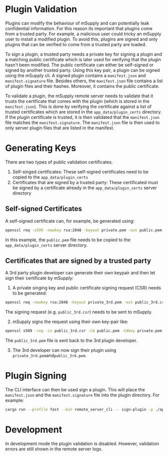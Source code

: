 # Plugin Validation

Plugins can modify the behaviour of mSupply and can potentially leak confidential information.
For this reason its important that plugins come from a trusted party.
For example, a malicious user could tricky an mSupply user to install a modified plugin.
To avoid this, plugins are signed and only plugins that can be verified to come from a trusted party are loaded.

To sign a plugin, a trusted party needs a private key for signing a plugin and a matching public certificate which is later used for verifying that the plugin hasn't been modified.
The public certificate can either be self-signed or signed by another trusted party.
Using this key pair, a plugin can be signed using the mSupply cli.
A signed plugin contains a `manifest.json` and `manifest.signature` file.
Besides others, the `manifest.json` file contains a list of plugin files and their hashes.
Moreover, it contains the public certificate.

To validate a plugin, the mSupply remote server needs to validate that it trusts the certificate that comes with the plugin (which is stored in the `manifest.json`).
This is done by verifying the certificate against a list of trusted certificates which are stored in the `app_data/plugin_certs` directory.
If the plugin certificate is trusted, it is then validated that the `manifest.json` file matches the `manifest.signature`.
The `manifest.json` file is then used to only server plugin files that are listed in the manifest.

# Generating Keys

There are two types of public validation certificates.

1. Self-singed certificates: These self-signed certificates need to be copied to the `app_data/plugin_certs`
2. Certificates that are signed by a trusted party: These certificated must be signed by a certificate already in the `app_data/plugin_certs` server directory

## Self-signed Certificates

A self-signed certificate can, for example, be generated using:

```bash
openssl req -x509 -newkey rsa:2048 -keyout private.pem -out public.pem -nodes
```

In this example, the `public.pem` file needs to be copied to the `app_data/plugin_certs` server directory.

## Certificates that are signed by a trusted party

A 3rd party plugin developer can generate their own keypair and then let sign their certificate by mSupply:

1. A private singing key and public certificate signing request (CSR) needs to be generated:

```bash
openssl req -newkey rsa:2048 -keyout private_3rd.pem -out public_3rd.csr -nodes
```

The signing request (e.g. `public_3rd.csr`) needs to be sent to mSupply.

2. mSupply signs the request using their own key-pair like:

```bash
openssl x509 -req -in public_3rd.csr -CA public.pem -CAkey private.pem -out public_3rd.pem -sha256
```

The `public_3rd.pem` file is sent back to the 3rd plugin developer.

3. The 3rd developer can now sign their plugin using `private_3rd.pem`and`public_3rd.pem`.

# Plugin Signing

The CLI interface can then be used sign a plugin.
This will place the `manifest.json` and the `manifest.signature` file into the plugin directory.
For example:

```bash
cargo run --profile fast --bin remote_server_cli -- sign-plugin -p ./app_data/plugins/StockDonor/ -k pathtokeys/private.pem -c pathtokeyskey/public.pem
```

# Development

In development mode the plugin validation is disabled.
However, validation errors are still shown in the remote server logs.
